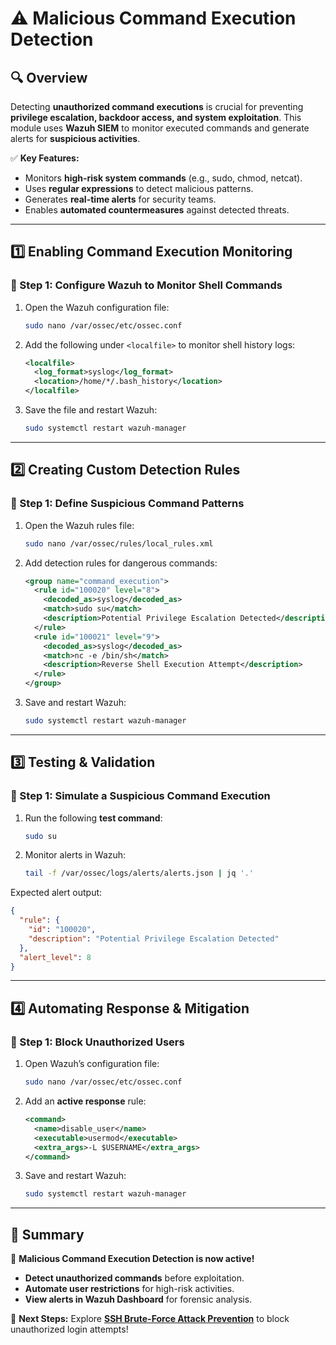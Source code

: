 # ⚠️ Malicious Command Execution Detection

## 🔍 Overview
Detecting **unauthorized command executions** is crucial for preventing **privilege escalation, backdoor access, and system exploitation**. This module uses **Wazuh SIEM** to monitor executed commands and generate alerts for **suspicious activities**.

✅ **Key Features:**
- Monitors **high-risk system commands** (e.g., sudo, chmod, netcat).
- Uses **regular expressions** to detect malicious patterns.
- Generates **real-time alerts** for security teams.
- Enables **automated countermeasures** against detected threats.

---

## 1️⃣ Enabling Command Execution Monitoring
### **🔹 Step 1: Configure Wazuh to Monitor Shell Commands**
1. Open the Wazuh configuration file:
   ```bash
   sudo nano /var/ossec/etc/ossec.conf
   ```
2. Add the following under `<localfile>` to monitor shell history logs:
   ```xml
   <localfile>
     <log_format>syslog</log_format>
     <location>/home/*/.bash_history</location>
   </localfile>
   ```
3. Save the file and restart Wazuh:
   ```bash
   sudo systemctl restart wazuh-manager
   ```

---

## 2️⃣ Creating Custom Detection Rules
### **🔹 Step 1: Define Suspicious Command Patterns**
1. Open the Wazuh rules file:
   ```bash
   sudo nano /var/ossec/rules/local_rules.xml
   ```
2. Add detection rules for dangerous commands:
   ```xml
   <group name="command_execution"> 
     <rule id="100020" level="8"> 
       <decoded_as>syslog</decoded_as>
       <match>sudo su</match>
       <description>Potential Privilege Escalation Detected</description>
     </rule> 
     <rule id="100021" level="9"> 
       <decoded_as>syslog</decoded_as>
       <match>nc -e /bin/sh</match>
       <description>Reverse Shell Execution Attempt</description>
     </rule> 
   </group>
   ```
3. Save and restart Wazuh:
   ```bash
   sudo systemctl restart wazuh-manager
   ```

---

## 3️⃣ Testing & Validation
### **🔹 Step 1: Simulate a Suspicious Command Execution**
1. Run the following **test command**:
   ```bash
   sudo su
   ```
2. Monitor alerts in Wazuh:
   ```bash
   tail -f /var/ossec/logs/alerts/alerts.json | jq '.'
   ```
Expected alert output:
```json
{
  "rule": {
    "id": "100020",
    "description": "Potential Privilege Escalation Detected"
  },
  "alert_level": 8
}
```

---

## 4️⃣ Automating Response & Mitigation
### **🔹 Step 1: Block Unauthorized Users**
1. Open Wazuh’s configuration file:
   ```bash
   sudo nano /var/ossec/etc/ossec.conf
   ```
2. Add an **active response** rule:
   ```xml
   <command>
     <name>disable_user</name>
     <executable>usermod</executable>
     <extra_args>-L $USERNAME</extra_args>
   </command>
   ```
3. Save and restart Wazuh:
   ```bash
   sudo systemctl restart wazuh-manager
   ```

---

## 🎯 Summary
🚀 **Malicious Command Execution Detection is now active!**
- **Detect unauthorized commands** before exploitation.
- **Automate user restrictions** for high-risk activities.
- **View alerts in Wazuh Dashboard** for forensic analysis.

🔹 **Next Steps:** Explore **[SSH Brute-Force Attack Prevention](SSH_Brute_Force_Prevention.md)** to block unauthorized login attempts!
